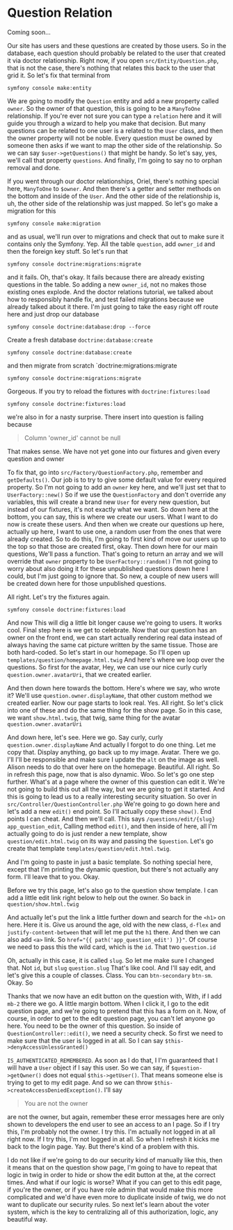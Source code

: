 # Question Relation

Coming soon...

Our site has users and these questions are created by those users. So in the
database, each question should probably be related to the user that created it via
doctor relationship. Right now, if you open `src/Entity/Question.php`, that is
not the case, there's nothing that relates this back to the user that grid it. So
let's fix that terminal from

```terminal
symfony console make:entity
```

We are going to modify
the `Question` entity and add a new property called `owner`. So the owner of that
question, this is going to be a `ManyToOne` relationship. If you're ever not sure you
can type a `relation` here and it will guide you through a wizard to help you make that
decision. But many questions can be related to one user is a related to the `User`
class, and then the owner property will not be noble. Every question must be owned by
someone then asks if we want to map the other side of the relationship. So we can say
`$user->getQuestions()` that might be handy. So let's say, yes, we'll call that
property `questions`. And finally, I'm going to say no to orphan removal and done.

If you went through our doctor relationships, Oriel, there's nothing special here,
`ManyToOne` to `$owner`. And then there's a getter and setter methods on the bottom and
inside of the `User`. And the other side of the relationship is, uh, the other side of
the relationship was just mapped. So let's go make a migration for this 

```terminal
symfony console make:migration
```

and as usual, we'll run over to migrations and check that
out to make sure it contains only the Symfony. Yep. All the table `question`, add `owner_id`
and then the foreign key stuff. So let's run that 

```terminal
symfony console doctrine:migrations:migrate
```

and it fails. Oh, that's okay. It fails because there are already
existing questions in the table. So adding a new `owner_id`, not no makes those
existing ones explode. And the doctor relations tutorial, we talked about how to
responsibly handle fix, and test failed migrations because we already talked about it
there. I'm just going to take the easy right off route here and just drop our
database 

```terminal
symfony console doctrine:database:drop --force
```

Create a fresh database `doctrine:database:create`

```terminal-silent
symfony console doctrine:database:create
```

and then migrate from scratch `doctrine:migrations:migrate

```terminal-silent
symfony console doctrine:migrations:migrate
```

Gorgeous. If you try to reload the fixtures with `doctrine:fixtures:load`

```terminal-silent
symfony console doctrine:fixtures:load
```

we're also in for a nasty surprise. There insert into question is failing
because 

> Column 'owner_id' cannot be null 

That makes sense. We have not yet gone into our
fixtures and given every question and owner

To fix that, go into `src/Factory/QuestionFactory.php`, remember and `getDefaults()`. Our
job is to try to give some default value for every required property. So I'm not
going to add an `owner` key here, and we'll just set that to `UserFactory::new()`
So if we use the `QuestionFactory` and don't override any variables, this will
create a brand new `User` for every new question, but instead of our fixtures, it's not
exactly what we want. So down here at the bottom, you can say, this is where we
create our users. What I want to do now is create these users. And then when we
create our questions up here, actually up here, I want to use one, a random user from
the ones that were already created. So to do this, I'm going to first kind of move
our users up to the top so that those are created first, okay. Then down here for our
main questions, We'll pass a function. That's going to return an array and we will
override that `owner` property to be `UserFactory::random()` I'm not going
to worry about also doing it for these unpublished questions down here I could, but
I'm just going to ignore that. So new, a couple of new users will be created down
here for those unpublished questions.

All right. Let's try the fixtures again.

```terminal-silent
symfony console doctrine:fixtures:load
```

And now This will dig a little bit longer cause we're going to users. It works cool. Final
step here is we get to celebrate. Now that our question has an owner on the front
end, we can start actually rendering real data instead of always having the same cat
picture written by the same tissue. Those are both hard-coded. So let's start in our
homepage. So I'll open up `templates/question/homepage.html.twig`
And here's where we loop over the questions. So first for the avatar, Hey, we can use
our nice curly curly `question.owner.avatarUri`, that we created earlier.

And then down here towards the bottom. Here's where we say, who wrote it? We'll use
`question.owner.displayName`, that other custom method we created earlier.
Now our page starts to look real. Yes. All right. So let's click into one of these
and do the same thing for the show page. So in this case, we want `show.html.twig`,
that twig, same thing for the avatar `question.owner.avatarUri`

And down here, let's see. Here we go. Say curly, curly `question.owner.displayName`
And actually I forgot to do one thing. Let me copy that. Display anything, go
back up to my image. Avatar. There we go. I'll I'll be responsible and make sure I
update the `alt` on the image as well. Alison needs to do that over here on the
homepage. Beautiful. All right. So in refresh this page, now that is also dynamic.
Woo. So let's go one step further. What's at a page where the owner of this question
can edit it. We're not going to build this out all the way, but we are going to get
it started. And this is going to lead us to a really interesting security situation.
So over in `src/Controller/QuestionController.php` We're going to go down
here and let's add a new `edit()` end point. So I'll actually copy these `show()`. End points
I can cheat. And then we'll call. This says `/questions/edit/{slug}` `app_question_edit`, Calling
method `edit()`, and then inside of here, all I'm actually going to do is just render a
new template, show `question/edit.html.twig` on its way and passing the `$question`. Let's
go create that template `templates/question/edit.html.twig`.

And I'm going to paste in just a basic template. So nothing special here, except that
I'm printing the dynamic question, but there's not actually any form. I'll leave that
to you. Okay.

Before we try this page, let's also go to the question show template. I can add a
little edit link right below to help out the owner. So back in `question/show.html.twig`

And actually let's put the link a little further down and search for the `<h1>` on
here. Here it is. Give us around the age, old with the new class, `d-flex` and
`justify-content-between` that will let me put the `h1` there. And then we can also
add `<a>` link. So `href="{{ path('app_question_edit') }}"`. Of course we need to pass this the
wild card, which is the `id`. That two `question.id`

Oh, actually in this case, it is called `slug`. So let me make sure I changed that. Not
`id`, but `slug` `question.slug` That's like cool. And I'll say edit, and let's give this a
couple of classes. Class. You can `btn-secondary` `btn-sm`. Okay. So

Thanks that we now have an edit button on the question with, With, if I add `mb-2`
there we go. A little margin bottom. When I click it, I go to the edit question page,
and we're going to pretend that this has a form on it. Now, of course, in order to
get to the edit question page, you can't let anyone go here. You need to be the owner
of this question. So inside of `QuestionController::edit()`, we need a security check.
So first we need to make sure that the user is logged in at all. So I can say
`$this->denyAccessUnlessGranted()`

`IS_AUTHENTICATED_REMEMBERED`. As soon as I do that, I I'm guaranteed that I will have
a `User` object if I say this user. So we can say, if `$question->getQwner()` does
not equal `$this->getUser()`. That means someone else is trying to get to my edit page.
And so we can throw `$this->createAccessDeniedException()`. I'll say 

> You are not the owner

are not the owner, but again, remember these error messages here are only shown to
developers the end user to see an access to an I page. So if I try this, I'm probably
not the owner. I try this. I'm actually not logged in at all right now. If I try
this, I'm not logged in at all. So when I refresh it kicks me back to the login page.
Yay. But there's kind of a problem with this.

I do not like if we're going to do our security kind of manually like this, then it
means that on the question show page, I'm going to have to repeat that logic in twig
in order to hide or show the edit button at the, at the correct times. And what if
our logic is worse? What if you can get to this edit page, if you're the owner, or if
you have role admin that would make this more complicated and we'd have even more to
duplicate inside of twig, we do not want to duplicate our security rules. So next
let's learn about the voter system, which is the key to centralizing all of this
authorization, logic, any beautiful way.

